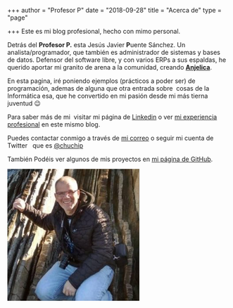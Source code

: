 +++
author = "Profesor P"
date = "2018-09-28"
title = "Acerca de"
type = "page"

+++
Este es mi blog profesional, hecho con mimo personal.

Detrás del **Profesor P.** esta Jesús Javier **P**uente Sánchez. Un analista/programador, que también es administrador de sistemas y bases de datos. Defensor del software libre, y con varios ERPs a sus espaldas, he querido aportar mi granito de arena a la comunidad, creando **<a href="http://anjelica.sf.net/" target="_blank" rel="noopener">Anjelica</a>**.

En esta pagina, iré poniendo ejemplos (prácticos a poder ser) de programación, ademas de alguna que otra entrada sobre  cosas de la Informática esa, que he convertido en mi pasión desde mi más tierna juventud 😉

Para saber más de mi  visitar mi página de <a href="https://www.linkedin.com/in/jesus-javier-puente/" target="_blank" rel="noopener">Linkedin</a> o ver [mi experiencia profesional][1] en este mismo blog.

Puedes contactar conmigo a través de <a href="mailto:chuchip@gmail.com" target="_blank" rel="noopener"> mi correo</a> o seguir mi cuenta de  Twitter   que es <a href="https://twitter.com/chuchip" target="_blank" rel="noopener">@chuchip</a>

También Podéis ver algunos de mis proyectos en <a href="https://github.com/chuchip" target="_blank" rel="noopener">mi página de GitHub</a>.

<img class="alignnone size-medium wp-image-254" src="/img/2018/09/yo-300x300.jpg" alt="" width="300" height="300"/>

 [1]: /experiencia-laboral/